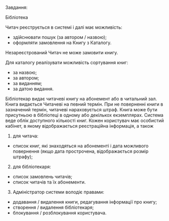 Завдання:

Бібліотека

Читач реєструється в системі і далі має можливість:
- здійснювати пошук (за автором / назвою);
- оформляти замовлення на Книгу з Каталогу.

Незареєстрований Читач не може замовити книгу.

Для каталогу реалізувати можливість сортування книг:
- за назвою;
- за автором;
- за виданням;
- за датою видання.

Бібліотекар видає читачеві книгу на абонемент або в читальний зал. Книга видається Читачеві на певний термін. При не поверненні книги в зазначений термін, читачеві нараховується штраф.
Книга може бути присутньою в бібліотеці в одному або декількох екземплярах. Система веде облік доступного кількості книг.
Кожен користувач має особистий кабінет, в якому відображається реєстраційна інформація, а також
1) для читача:
- список книг, які знаходяться на абонементі і дата можливого повернення (якщо дата прострочена, відображається розмір штрафу);
2) для бібліотекаря:
- список замовлень читачів;
- список читачів та їх абонементи.
3) Адміністратор системи володіє правами:
- додавання / видалення книги, редагування інформації про книгу;
- створення / видалення бібліотекаря;
- блокування / розблокування користувача.
